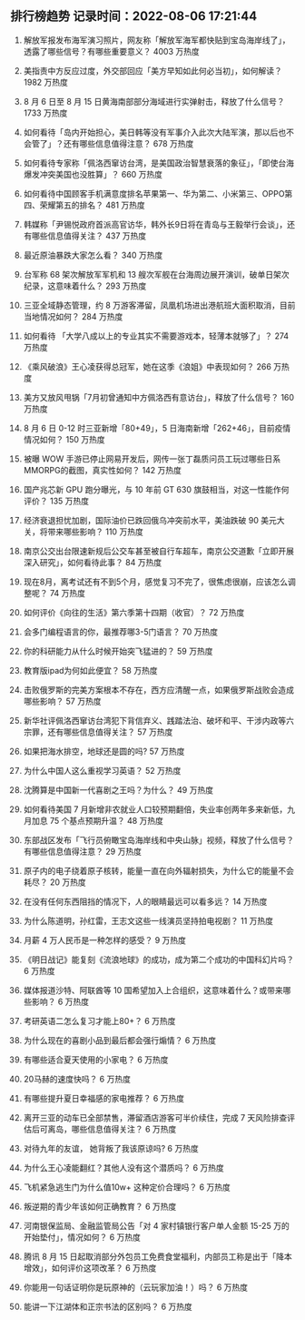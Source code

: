 
## 排行榜趋势 记录时间：2022-08-06 17:21:44
  
  1. 解放军报发布海军演习照片，网友称「解放军海军都快贴到宝岛海岸线了」，透露了哪些信号？有哪些重要意义？ 4003 万热度
    
  2. 美指责中方反应过度，外交部回应「美方早知如此何必当初」，如何解读？ 1982 万热度
    
  3. 8 月 6 日至 8 月 15 日黄海南部部分海域进行实弹射击，释放了什么信号？ 1733 万热度
    
  4. 如何看待「岛内开始担心，美日韩等没有军事介入此次大陆军演，那以后也不会管了」？还有哪些信息值得注意？ 678 万热度
    
  5. 如何看待专家称「佩洛西窜访台湾，是美国政治智慧衰落的象征」，「即使台海爆发冲突美国也没胜算」？ 660 万热度
    
  6. 如何看待中国顾客手机满意度排名苹果第一、华为第二、小米第三、OPPO第四、荣耀第五的排名？ 481 万热度
    
  7. 韩媒称「尹锡悦政府首派高官访华，韩外长9日将在青岛与王毅举行会谈」，还有哪些信息值得关注？ 437 万热度
    
  8. 最近原油暴跌大家怎么看？ 340 万热度
    
  9. 台军称 68 架次解放军军机和 13 艘次军舰在台海周边展开演训，破单日架次纪录，这意味着什么？ 293 万热度
    
  10. 三亚全域静态管理，约 8 万游客滞留，凤凰机场进出港航班大面积取消，目前当地情况如何？ 284 万热度
    
  11. 如何看待 「大学八成以上的专业其实不需要游戏本，轻薄本就够了」？ 274 万热度
    
  12. 《乘风破浪》王心凌获得总冠军，她在这季《浪姐》中表现如何？ 266 万热度
    
  13. 美方又放风甩锅「7月初曾通知中方佩洛西有意访台」，释放了什么信号？ 160 万热度
    
  14. 8 月 6 日 0-12 时三亚新增「80+49」，5 日海南新增「262+46」，目前疫情情况如何？ 150 万热度
    
  15. 被曝 WOW  手游已停止网易开发后，网传一张丁磊质问员工玩过哪些日系MMORPG的截图，真实性如何？ 142 万热度
    
  16. 国产兆芯新 GPU 跑分曝光，与 10 年前 GT 630 旗鼓相当，对这一性能作何评价？ 135 万热度
    
  17. 经济衰退担忧加剧，国际油价已跌回俄乌冲突前水平，美油跌破 90 美元大关，将带来哪些影响？ 110 万热度
    
  18. 南京公交出台限速新规后公交车甚至被自行车超车，南京公交道歉「立即开展深入研究」，如何看待此事？ 84 万热度
    
  19. 现在8月，离考试还有不到5个月，感觉复习不完了，很焦虑很崩，应该怎么调整呢？ 74 万热度
    
  20. 如何评价《向往的生活》第六季第十四期（收官）？ 72 万热度
    
  21. 会多门编程语言的你，最推荐哪3-5门语言？ 70 万热度
    
  22. 你的科研能力从什么时候开始突飞猛进的？ 59 万热度
    
  23. 教育版ipad为何如此便宜？ 58 万热度
    
  24. 击败俄罗斯的完美方案根本不存在，西方应清醒一点，如果俄罗斯战败会造成哪些影响？ 57 万热度
    
  25. 新华社评佩洛西窜访台湾犯下背信弃义、践踏法治、破坏和平、干涉内政等六宗罪，还有哪些信息值得关注？ 57 万热度
    
  26. 如果把海水排空，地球还是圆的吗? 57 万热度
    
  27. 为什么中国人这么重视学习英语？ 52 万热度
    
  28. 沈腾算是中国新一代喜剧之王吗？为什么？ 49 万热度
    
  29. 如何看待美国 7 月新增非农就业人口较预期翻倍，失业率创两年多来新低，九月加息 75 个基点预期升温？ 48 万热度
    
  30. 东部战区发布「飞行员俯瞰宝岛海岸线和中央山脉」视频，释放了什么信号？有哪些信息值得注意？ 29 万热度
    
  31. 原子内的电子绕着原子核转，能量一直在向外辐射损失，为什么它的能量不会耗尽？ 20 万热度
    
  32. 在没有任何东西阻挡的情况下，人的眼睛最远可以看多远？ 14 万热度
    
  33. 为什么陈道明，孙红雷，王志文这些一线演员坚持拍电视剧？ 11 万热度
    
  34. 月薪 4 万人民币是一种怎样的感受？ 9 万热度
    
  35. 《明日战记》能复刻《流浪地球》的成功，成为第二个成功的中国科幻片吗？ 6 万热度
    
  36. 媒体报道沙特、阿联酋等 10 国希望加入上合组织，这意味着什么？或带来哪些影响？ 6 万热度
    
  37. 考研英语二怎么复习才能上80+？ 6 万热度
    
  38. 为什么现在的喜剧小品到最后都会强行煽情？ 6 万热度
    
  39. 有哪些适合夏天使用的小家电？ 6 万热度
    
  40. 20马赫的速度快吗？ 6 万热度
    
  41. 有哪些提升夏日幸福感的家电推荐？ 6 万热度
    
  42. 离开三亚的动车已全部禁售，滞留酒店游客可半价续住，完成 7 天风险排查评估后可离岛，哪些信息值得关注？ 6 万热度
    
  43. 对待九年的友谊， 她背叛了我该原谅吗? 6 万热度
    
  44. 为什么王心凌能翻红？其他人没有这个潜质吗？ 6 万热度
    
  45. 飞机紧急逃生门为什么值10w+ 这种定价合理吗？ 6 万热度
    
  46. 叛逆期的青少年该如何正确教育？ 6 万热度
    
  47. 河南银保监局、金融监管局公告「对 4 家村镇银行客户单人金额 15-25 万的开始垫付」，情况如何？ 6 万热度
    
  48. 腾讯 8 月 15 日起取消部分外包员工免费食堂福利，内部员工称是出于「降本增效」，如何评价这项改革？ 6 万热度
    
  49. 你能用一句话证明你是玩原神的（云玩家加油！）吗？ 6 万热度
    
  50. 能讲一下江湖体和正宗书法的区别吗？ 6 万热度
    